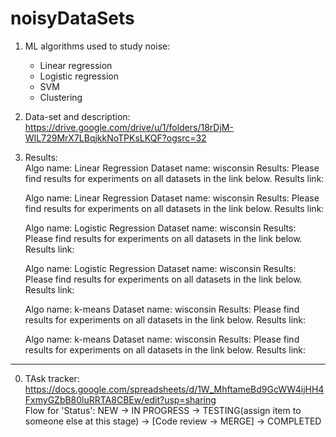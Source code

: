 # noisyDataSets



1. ML algorithms used to study noise:
    - Linear regression
    - Logistic regression
    - SVM
    - Clustering

2. Data-set and description:<br>
   https://drive.google.com/drive/u/1/folders/18rDjM-WIL729MrX7LBqjkkNoTPKsLKQF?ogsrc=32


3. Results:<br>
   Algo name: Linear Regression
   Dataset name: wisconsin
   Results: Please find results for experiments on all datasets in the link below.
   Results link:
   
   Algo name: Linear Regression
   Dataset name: wisconsin
   Results: Please find results for experiments on all datasets in the link below.
   Results link:
   
   Algo name: Logistic Regression
   Dataset name: wisconsin
   Results: Please find results for experiments on all datasets in the link below.
   Results link:
   
   Algo name: Logistic Regression
   Dataset name: wisconsin
   Results: Please find results for experiments on all datasets in the link below.
   Results link:
   
   Algo name: k-means
   Dataset name: wisconsin
   Results: Please find results for experiments on all datasets in the link below.
   Results link:
   
   Algo name: k-means
   Dataset name: wisconsin
   Results: Please find results for experiments on all datasets in the link below.
   Results link:


________________________________________________________________________________________________________________________________

0. TAsk tracker:<br>
https://docs.google.com/spreadsheets/d/1W_MhftameBd9GcWW4ijHH4FxmyGZbB80luRRTA8CBEw/edit?usp=sharing <br>
Flow for 'Status': NEW -> IN PROGRESS -> TESTING(assign item to someone else at this stage) -> [Code review -> MERGE] -> COMPLETED